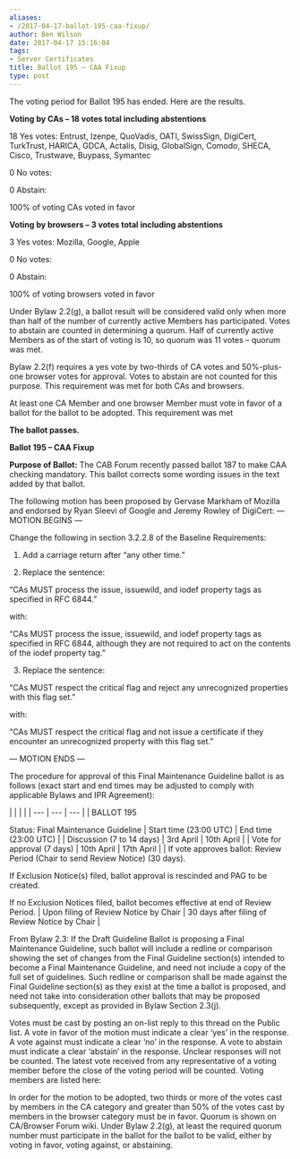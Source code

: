 ```yaml
---
aliases:
- /2017-04-17-ballot-195-caa-fixup/
author: Ben Wilson
date: 2017-04-17 15:16:04
tags:
- Server Certificates
title: Ballot 195 – CAA Fixup
type: post
---
```


The voting period for Ballot 195 has ended. Here are the results.

**Voting by CAs – 18 votes total including abstentions**

18 Yes votes: Entrust, Izenpe, QuoVadis, OATI, SwissSign, DigiCert, TurkTrust, HARICA, GDCA, Actalis, Disig, GlobalSign, Comodo, SHECA, Cisco, Trustwave, Buypass, Symantec

0 No votes:

0 Abstain:

100% of voting CAs voted in favor

**Voting by browsers – 3 votes total including abstentions**

3 Yes votes: Mozilla, Google, Apple

0 No votes:

0 Abstain:

100% of voting browsers voted in favor

Under Bylaw 2.2(g), a ballot result will be considered valid only when more than half of the number of currently active Members has participated. Votes to abstain are counted in determining a quorum. Half of currently active Members as of the start of voting is 10, so quorum was 11 votes – quorum was met.

Bylaw 2.2(f) requires a yes vote by two-thirds of CA votes and 50%-plus-one browser votes for approval. Votes to abstain are not counted for this purpose. This requirement was met for both CAs and browsers.

At least one CA Member and one browser Member must vote in favor of a ballot for the ballot to be adopted. This requirement was met

**The ballot passes.**

**Ballot 195 – CAA Fixup**

**Purpose of Ballot:** The CAB Forum recently passed ballot 187 to make CAA checking mandatory. This ballot corrects some wording issues in the text added by that ballot.

The following motion has been proposed by Gervase Markham of Mozilla and endorsed by Ryan Sleevi of Google and Jeremy Rowley of DigiCert:
— MOTION BEGINS —

Change the following in section 3.2.2.8 of the Baseline Requirements:

1. Add a carriage return after “any other time.”

1. Replace the sentence:

“CAs MUST process the issue, issuewild, and iodef property tags as specified in RFC 6844.”

with:

“CAs MUST process the issue, issuewild, and iodef property tags as specified in RFC 6844, although they are not required to act on the contents of the iodef property tag.”

3. Replace the sentence:

“CAs MUST respect the critical flag and reject any unrecognized properties with this flag set.”

with:

“CAs MUST respect the critical flag and not issue a certificate if they encounter an unrecognized property with this flag set.”

— MOTION ENDS —

The procedure for approval of this Final Maintenance Guideline ballot is as follows (exact start and end times may be adjusted to comply with applicable Bylaws and IPR Agreement):

| | | |
| --- | --- | --- | |
BALLOT 195

Status: Final Maintenance Guideline |
Start time (23:00 UTC) |
End time (23:00 UTC) | |
Discussion (7 to 14 days) |
3rd April |
10th April | |
Vote for approval (7 days) |
10th April |
17th April | |
If vote approves ballot: Review Period (Chair to send Review Notice) (30 days).

If Exclusion Notice(s) filed, ballot approval is rescinded and PAG to be created.

If no Exclusion Notices filed, ballot becomes effective at end of Review Period. |
Upon filing of Review Notice by Chair |
30 days after filing of Review Notice by Chair |

From Bylaw 2.3: If the Draft Guideline Ballot is proposing a Final Maintenance Guideline, such ballot will include a redline or comparison showing the set of changes from the Final Guideline section(s) intended to become a Final Maintenance Guideline, and need not include a copy of the full set of guidelines. Such redline or comparison shall be made against the Final Guideline section(s) as they exist at the time a ballot is proposed, and need not take into consideration other ballots that may be proposed subsequently, except as provided in Bylaw Section 2.3(j).

Votes must be cast by posting an on-list reply to this thread on the Public list. A vote in favor of the motion must indicate a clear ‘yes’ in the response. A vote against must indicate a clear ‘no’ in the response. A vote to abstain must indicate a clear ‘abstain’ in the response. Unclear responses will not be counted. The latest vote received from any representative of a voting member before the close of the voting period will be counted. Voting members are listed here:

In order for the motion to be adopted, two thirds or more of the votes cast by members in the CA category and greater than 50% of the votes cast by members in the browser category must be in favor. Quorum is shown on CA/Browser Forum wiki. Under Bylaw 2.2(g), at least the required quorum number must participate in the ballot for the ballot to be valid, either by voting in favor, voting against, or abstaining.